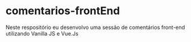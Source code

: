 # comentarios-frontEnd
 Neste respositório eu desenvolvo uma sessão de comentários front-end utilizando Vanilla  JS e Vue.Js 
